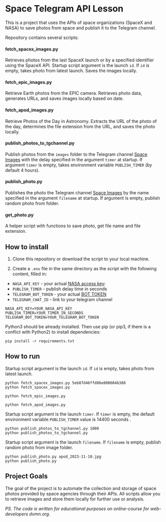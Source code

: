# Space Telegram API Lesson

This is a project that uses the APIs of space organizations (SpaceX and NASA) to save photos from space and publish it to the Telegram channel.

Repository contains several scripts:

#### fetch_spacex_images.py
Retrieves photos from the last SpaceX launch or by a specified identifier using the SpaceX API.
Startup script argument is the launch `id`. If `id` is empty, takes photo from latest launch.
Saves the images locally.
#### fetch_epic_images.py

Retrieve Earth photos from the EPIC camera. Retrieves photo data, generates URLs, and saves images locally based on date.

#### fetch_apod_images.py
Retrieve Photos of the Day in Astronomy.
Extracts the URL of the photo of the day, determines the file extension from the URL, and saves the photo locally.

#### publish_photos_to_tgchannel.py
Publish photos from the ``images`` folder to the Telegram channel [Space Images](https://t.me/space_imagess) with the delay specified in the argument `timer` at startup.
If argument `timer` is empty, takes environment variable `PUBLISH_TIMER` (by default 4 hours).

#### publish_photo.py
Publishes the photo the Telegram channel [Space Images](https://t.me/space_imagess) by the name specified in the argument `filename` at startup. If argument is empty, publish random photo from folder. 

#### get_photo.py
A helper script with functions to save photo, get file name and file extension.


## How to install
1. Clone this repository or download the script to your local machine.

2. Create a `.env` file in the same directory as the script with the following content, filled in:
  * `NASA_API_KEY` - your actual [NASA access key](https://api.nasa.gov/):
  * `PUBLISH_TIMER` - publish delay time in seconds
  * `TELEGRAM_BOT_TOKEN` - your actual [BOT TOKEN](https://t.me/BotFather)
  * `TELEGRAM_CHAT_ID` - link to your telegram channel

```
NASA_API_KEY=YOUR_NASA_API_KEY
PUBLISH_TIMER=YOUR_TIMER_IN_SECONDS
TELEGRAM_BOT_TOKEN=YOUR_TELEGRAM_BOT_TOKEN
```
Python3 should be already installed. Then use pip (or pip3, if there is a conflict with Python2) to install dependencies:
```
pip install -r requirements.txt
```
## How to run
Startup script argument is the launch `id`. If `id` is empty, takes photo from latest launch.
```
python fetch_spacex_images.py 5eb87d46ffd86e000604b388
python fetch_spacex_images.py
```
```
python fetch_epic_images.py
```
```
python fetch_apod_images.py
```
Startup script argument is the launch `timer`. If `timer` is empty, the default environment variable `PUBLISH_TIMER` value is 14400 seconds .
```
python publish_photos_to_tgchannel.py 1000
python publish_photos_to_tgchannel.py
```
Startup script argument is the launch `filename`. If `filename` is empty, publish random photo from image folder.
```
python publish_photo.py apod_2023-11-10.jpg
python publish_photo.py 
```
## Project Goals
The goal of the project is to automate the collection and storage of space photos provided by space agencies through their APIs. All scripts allow you to retrieve images and store them locally for further use or analysis.

*PS. The code is written for educational purposes on online-course for web-developers dvmn.org.*
